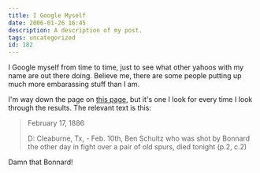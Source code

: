 ```yaml
---
title: I Google Myself
date: 2006-01-26 16:45
description: A description of my post.
tags: uncategorized
id: 182
---
```

I Google myself from time to time, just to see what other yahoos with my name are out there doing.  Believe me, there are some people putting up much more embarassing stuff than I am.

I'm way down the page on <a href="http://www.ladytexian.com/txrusk/news/news1886.htm" target="_blank">this page</a>, but it's one I look for every time I look through the results.  The relevant text is this:

<blockquote>February 17, 1886

D: Cleaburne, Tx, - Feb. 10th, Ben Schultz who was shot by Bonnard the other day in fight over a pair of old spurs, died tonight (p.2, c.2)
</blockquote>

Damn that Bonnard!